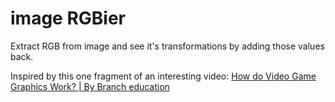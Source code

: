 # image RGBier

Extract RGB from image and see it's transformations by adding those values back.

Inspired by this one fragment of an interesting video:
[How do Video Game Graphics Work? | By Branch education](https://www.youtube.com/watch?v=C8YtdC8mxTU&t=375s "Cool video!")
